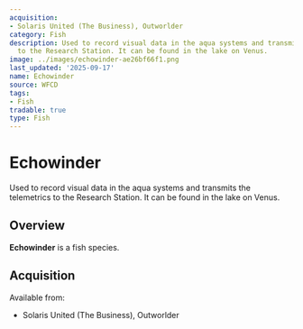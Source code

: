 ```yaml
---
acquisition:
- Solaris United (The Business), Outworlder
category: Fish
description: Used to record visual data in the aqua systems and transmits the telemetrics
  to the Research Station. It can be found in the lake on Venus.
image: ../images/echowinder-ae26bf66f1.png
last_updated: '2025-09-17'
name: Echowinder
source: WFCD
tags:
- Fish
tradable: true
type: Fish
---
```


# Echowinder

Used to record visual data in the aqua systems and transmits the telemetrics to the Research Station. It can be found in the lake on Venus.

## Overview

**Echowinder** is a fish species.

## Acquisition

Available from:
- Solaris United (The Business), Outworlder

